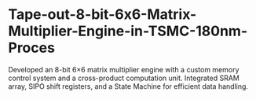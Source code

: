 # Tape-out-8-bit-6x6-Matrix-Multiplier-Engine-in-TSMC-180nm-Proces
Developed an 8-bit 6×6 matrix multiplier engine with a custom memory control system and a cross-product computation unit. Integrated SRAM array, SIPO shift registers, and a State Machine for efficient data handling. 
